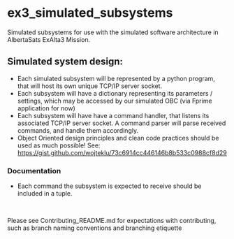 # ex3_simulated_subsystems
Simulated subsystems for use with the simulated software architecture in AlbertaSats ExAlta3 Mission. 

## Simulated system design:
- Each simulated subsystem will be represented by a python program, that will host its own unique TCP/IP server socket.
- Each subsystem will have a dictionary representing its parameters / settings, which may be accessed by our simulated OBC (via Fprime application for now) 
- Each subsystem will have have a command handler, that listens its associated TCP/IP server socket. A command parser will parse received commands, and handle them accordingly. 
- Object Oriented design principles and clean code practices should be used as much possible! See: https://gist.github.com/wojteklu/73c6914cc446146b8b533c0988cf8d29
### Documentation 
- Each command the subsystem is expected to receive should be included in a tuple.

&nbsp;

Please see Contributing_README.md for expectations with contributing, such as branch naming conventions and branching etiquette 


